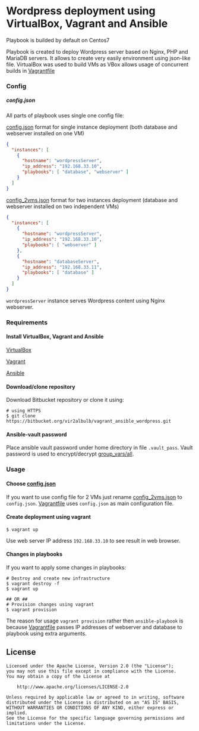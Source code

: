 # Wordpress deployment using VirtualBox, Vagrant and Ansible

Playbook is builded by default on Centos7

Playbook is created to deploy Wordpress server based on Nginx, PHP and MariaDB
servers. It allows to create very easily environment using json-like file.
VirtualBox was used to build VMs as VBox allows usage of concurrent builds
in [Vagrantfile](../master/Vagrantfile)

### Config

##### config.json

All parts of playbook uses single one config file:

[config.json](../master/files/config.json) format for single instance deployment
(both database and webserver installed on one VM)

```json
{
  "instances": [
    {
      "hostname": "wordpressServer",
      "ip_address": "192.168.33.10",
      "playbooks": [ "database", "webserver" ]
    }
  ]
}
```

[config_2vms.json](../master/files/config_2vms.json) format for two instances
deployment (database and webserver installed on two independent VMs)

```json
{
  "instances": [
    {
      "hostname": "wordpressServer",
      "ip_address": "192.168.33.10",
      "playbooks": [ "webserver" ]
    },
    {
      "hostname": "databaseServer",
      "ip_address": "192.168.33.11",
      "playbooks": [ "database" ]
    }
  ]
}
```

`wordpressServer` instance serves Wordpress content using Nginx webserver.

### Requirements

#### Install VirtualBox, Vagrant and Ansible

[VirtualBox](https://www.virtualbox.org/manual/ch02.html)

[Vagrant](https://www.vagrantup.com/intro/getting-started/install.html)

[Ansible](http://docs.ansible.com/ansible/latest/intro_installation.html)

#### Download/clone repository

Download Bitbucket repository or clone it using:

```shell
# using HTTPS
$ git clone https://bitbucket.org/vir2albulb/vagrant_ansible_wordpress.git
```

#### Ansible-vault password

Place ansible vault password under home directory in file `.vault_pass`. Vault
password is used to encrypt/decrypt
[group_vars/all](../master/provisioning/group_vars/all).

### Usage

#### Choose [config.json](../master/files/config.json)

If you want to use config file for 2 VMs just rename
[config_2vms.json](../master/files/config_2vms.json) to `config.json`.
[Vagrantfile](../master/Vagrantfile) uses `config.json` as main configuration
file.

#### Create deployment using vagrant

```shell
$ vagrant up
```

Use web server IP address `192.168.33.10` to see result in web browser.

#### Changes in playbooks

If you want to apply some changes in playbooks:

```shell
# Destroy and create new infrastructure
$ vagrant destroy -f
$ vagrant up

## OR ##
# Provision changes using vagrant
$ vagrant provision
```

The reason for usage `vagrant provision` rather then `ansible-playbook` is
because [Vagrantfile](../master/Vagrantfile) passes IP addresses of webserver
and database to playbook using extra arguments.

## License
```
Licensed under the Apache License, Version 2.0 (the "License");
you may not use this file except in compliance with the License.
You may obtain a copy of the License at

    http://www.apache.org/licenses/LICENSE-2.0

Unless required by applicable law or agreed to in writing, software
distributed under the License is distributed on an "AS IS" BASIS,
WITHOUT WARRANTIES OR CONDITIONS OF ANY KIND, either express or implied.
See the License for the specific language governing permissions and
limitations under the License.
```
